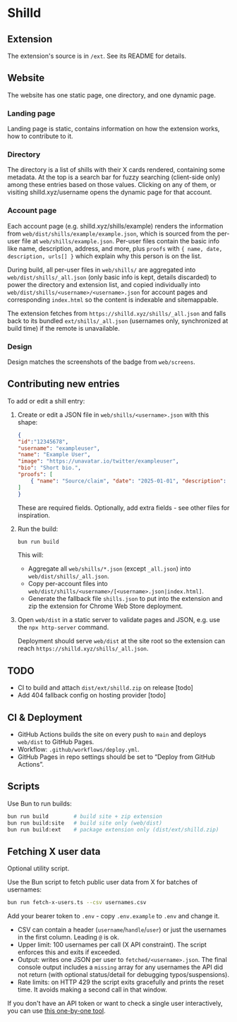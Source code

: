 # Shilld

## Extension

The extension's source is in `/ext`. See its README for details.

## Website

The website has one static page, one directory, and one dynamic page.

### Landing page

Landing page is static, contains information on how the extension works, how to contribute to it.

### Directory

The directory is a list of shills with their X cards rendered, containing some
metadata. At the top is a search bar for fuzzy searching (client-side only)
among these entries based on those values. Clicking on any of them, or visiting
shilld.xyz/username opens the dynamic page for that account.

### Account page

Each account page (e.g. shilld.xyz/shills/example) renders the information from
`web/dist/shills/example/example.json`, which is sourced from the per-user file at
`web/shills/example.json`. Per-user files contain the basic info like name,
description, address, and more, plus `proofs` with
`{ name, date, description, urls[] }` which explain why this person is on the
list.

During build, all per-user files in `web/shills/` are aggregated into
`web/dist/shills/_all.json` (only basic info is kept, details discarded) to
power the directory and extension list, and copied individually into
`web/dist/shills/<username>/<username>.json` for account pages and corresponding
`index.html` so the content is indexable and sitemappable.

The extension fetches from `https://shilld.xyz/shills/_all.json` and falls back
to its bundled `ext/shills/_all.json` (usernames only, synchronized at build time)
if the remote is unavailable.

### Design

Design matches the screenshots of the badge from `web/screens`.

## Contributing new entries

To add or edit a shill entry:

1. Create or edit a JSON file in `web/shills/<username>.json` with this shape:

    ```json
    {
    "id":"12345678",
    "username": "exampleuser",
    "name": "Example User",
    "image": "https://unavatar.io/twitter/exampleuser",
    "bio": "Short bio.",
    "proofs": [
        { "name": "Source/claim", "date": "2025-01-01", "description": "Context.", "urls": ["https://..."] }
    ]
    }
    ```

    These are required fields. Optionally, add extra fields - see other files for inspiration.

2. Run the build:

    ```bash
    bun run build
    ```

    This will:

    - Aggregate all `web/shills/*.json` (except `_all.json`) into
    `web/dist/shills/_all.json`.
    - Copy per-account files into `web/dist/shills/<username>/[<username>.json|index.html]`.
    - Generate the fallback file `shills.json` to put into the extension and zip
      the extension for Chrome Web Store deployment.

3. Open `web/dist` in a static server to validate pages and JSON, e.g. use the
   `npx http-server` command.

    Deployment should serve `web/dist` at the site root so the extension can reach `https://shilld.xyz/shills/_all.json`.

## TODO

- CI to build and attach `dist/ext/shilld.zip` on release [todo]
- Add 404 fallback config on hosting provider [todo]

## CI & Deployment

- GitHub Actions builds the site on every push to `main` and deploys `web/dist` to GitHub Pages.
- Workflow: `.github/workflows/deploy.yml`.
- GitHub Pages in repo settings should be set to “Deploy from GitHub Actions”.

## Scripts

Use Bun to run builds:

```bash
bun run build        # build site + zip extension
bun run build:site   # build site only (web/dist)
bun run build:ext    # package extension only (dist/ext/shilld.zip)
```

## Fetching X user data

Optional utility script.

Use the Bun script to fetch public user data from X for batches of usernames:

```bash
bun run fetch-x-users.ts --csv usernames.csv
```

Add your bearer token to `.env` - copy `.env.example` to `.env` and change it.

- CSV can contain a header (`username`/`handle`/`user`) or just the usernames in
  the first column. Leading `@` is ok.
- Upper limit: 100 usernames per call (X API constraint). The script enforces
  this and exits if exceeded.
- Output: writes one JSON per user to `fetched/<username>.json`. The final
  console output includes a `missing` array for any usernames the API did not
  return (with optional status/detail for debugging typos/suspensions).
- Rate limits: on HTTP 429 the script exits gracefully and prints the reset
  time. It avoids making a second call in that window.

If you don't have an API token or want to check a single user interactively, you
can use [this one-by-one tool](https://get-id-x.foundtt.com/en/).
